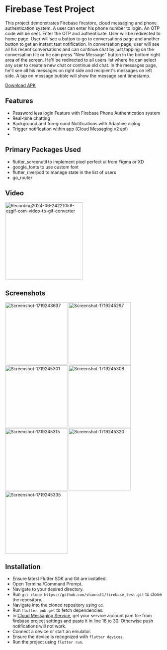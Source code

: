 # Firebase Test Project
This project demonstrates Firebase firestore, cloud messaging and phone authentication system. A user can enter his phone number to login. An OTP code will be sent. Enter the OTP and authenticate. User will be redirected to home page. User will see a button to go to conversations page and another button to get an instant test notification. In conversation page, user will see all his recent conversations and can continue chat by just tapping on the conversation tile or he can press "New Message" button in the bottom right area of the screen. He'll be redirected to all users list where he can select any user to create a new chat or continue old chat. In the messages page, he'll see all his messages on right side and recipient's messages on left side. A tap on message bubble will show the message sent timestamp.

[Download APK](https://github.com/shamrat1/firebase_test/blob/main/apks/app-release.apk)
## Features

 - Password less login Feature with Firebase Phone Authentication system
 - Real-time chatting
 - Background and foreground Notifications with Adaptive dialog
 - Trigger notification within app (Cloud Messaging v2 api)
 - 
## Primary Packages Used

 - flutter_screenutil to implement pixel perfect ui from Figma or XD
 - google_fonts to use custom font
 - flutter_riverpod to manage state in the list of users
 - go_router
 
 ## Video
 <a href="https://ibb.co/SXVR9tW"><img src="https://i.ibb.co/6RDgfHV/Recording2024-06-24221059-ezgif-com-video-to-gif-converter.gif" width="250px" alt="Recording2024-06-24221059-ezgif-com-video-to-gif-converter" border="0"></a>
 ## Screenshots
 <a href="https://ibb.co/fpqq0RB"><img src="https://i.ibb.co/0MmmJN8/Screenshot-1719243637.png" alt="Screenshot-1719243637" border="0" width="200px"></a>
<a href="https://ibb.co/GCr8t9M"><img src="https://i.ibb.co/qm2cWCg/Screenshot-1719245297.png" alt="Screenshot-1719245297" border="0" width="200px"></a>
<a href="https://ibb.co/1dxSxWL"><img src="https://i.ibb.co/YyGrGs3/Screenshot-1719245301.png" alt="Screenshot-1719245301" border="0" width="200px"></a>
<a href="https://ibb.co/Vm0PhkK"><img src="https://i.ibb.co/8cnSRQh/Screenshot-1719245308.png" alt="Screenshot-1719245308" border="0" width="200px"></a>
<a href="https://ibb.co/8MdpGVm"><img src="https://i.ibb.co/Q9CRhGJ/Screenshot-1719245315.png" alt="Screenshot-1719245315" border="0" width="200px"></a>
<a href="https://ibb.co/rbL5kzJ"><img src="https://i.ibb.co/k3rqKwF/Screenshot-1719245320.png" alt="Screenshot-1719245320" border="0" width="200px"></a>
<a href="https://ibb.co/xSYQr3X"><img src="https://i.ibb.co/TB15NrY/Screenshot-1719245335.png" alt="Screenshot-1719245335" border="0" width="200px"></a>

## Installation

-   Ensure latest Flutter SDK and Git are installed.
-   Open Terminal/Command Prompt.
-   Navigate to your desired directory.
-   Run `git clone https://github.com/shamrat1/firebase_test.git` to clone the repository.
-   Navigate into the cloned repository using `cd`.
-   Run `flutter pub get` to fetch dependencies.
-   In [Cloud Messaging Service](https://github.com/shamrat1/firebase_test/blob/main/lib/utils/notification/cloud_messaging_service.dart), get your service account json file from firebase project settings and paste it in line 16 to 30. Otherwise push notifications will not work. 
-   Connect a device or start an emulator.
-   Ensure the device is recognized with `flutter devices`.
-   Run the project using `flutter run`.
